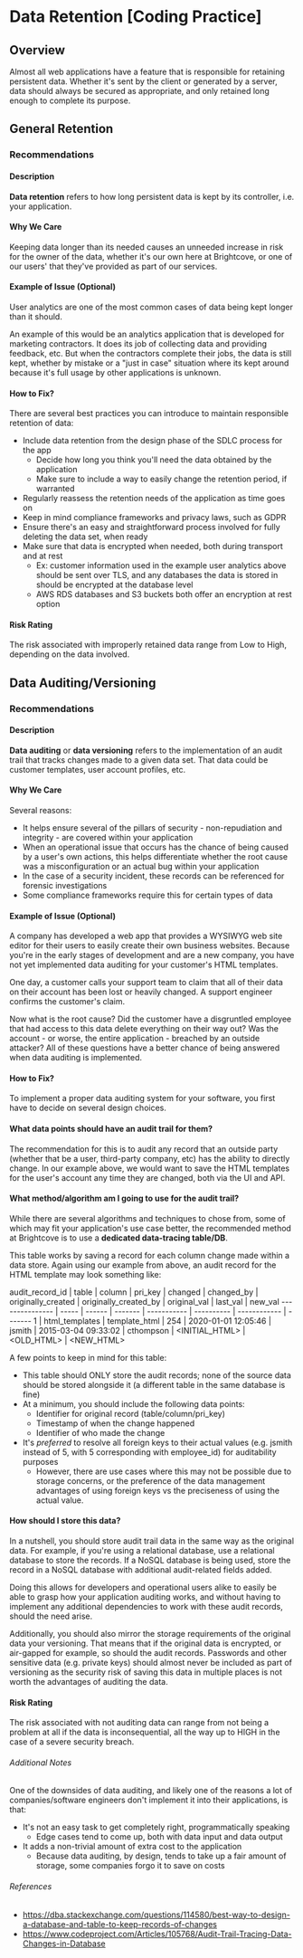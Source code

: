 # Data Retention [Coding Practice]

## Overview

Almost all web applications have a feature that is responsible for retaining persistent data. Whether it's sent by the client or generated by a server, data should always be secured as appropriate, and only retained long enough to complete its purpose.

## General Retention
### Recommendations
#### Description

**Data retention** refers to how long persistent data is kept by its controller, i.e. your application.
#### Why We Care

Keeping data longer than its needed causes an unneeded increase in risk for the owner of the data, whether it's our own here at Brightcove, or one of our users' that they've provided as part of our services.
#### Example of Issue (Optional)

User analytics are one of the most common cases of data being kept longer than it should. 

An example of this would be an analytics application that is developed for marketing contractors. It does its job of collecting data and providing feedback, etc. But when the contractors complete their jobs, the data is still kept, whether by mistake or a "just in case" situation where its kept around because it's full usage by other applications is unknown. 
#### How to Fix?

There are several best practices you can introduce to maintain responsible retention of data:

* Include data retention from the design phase of the SDLC process for the app
  * Decide how long you think you'll need the data obtained by the application
  * Make sure to include a way to easily change the retention period, if warranted
* Regularly reassess the retention needs of the application as time goes on
* Keep in mind compliance frameworks and privacy laws, such as GDPR
* Ensure there's an easy and straightforward process involved for fully deleting the data set, when ready
* Make sure that data is encrypted when needed, both during transport and at rest
    * Ex: customer information used in the example user analytics above should be sent over TLS, and any databases the data is stored in should be encrypted at the database level
    * AWS RDS databases and S3 buckets both offer an encryption at rest option
#### Risk Rating

The risk associated with improperly retained data range from Low to High, depending on the data involved.

## Data Auditing/Versioning
### Recommendations
#### Description

**Data auditing** or **data versioning** refers to the implementation of an audit trail that tracks changes made to a given data set. That data could be customer templates, user account profiles, etc.
#### Why We Care

Several reasons:
* It helps ensure several of the pillars of security - non-repudiation and integrity - are covered within your application
* When an operational issue that occurs has the chance of being caused by a user's own actions, this helps differentiate whether the root cause was a misconfiguration or an actual bug within your application
* In the case of a security incident, these records can be referenced for forensic investigations
* Some compliance frameworks require this for certain types of data
#### Example of Issue (Optional)

A company has developed a web app that provides a WYSIWYG web site editor for their users to easily create their own business websites. Because you're in the early stages of development and are a new company, you have not yet implemented data auditing for your customer's HTML templates.

One day, a customer calls your support team to claim that all of their data on their account has been lost or heavily changed. A support engineer confirms the customer's claim.

Now what is the root cause? Did the customer have a disgruntled employee that had access to this data delete everything on their way out? Was the account - or worse, the entire application - breached by an outside attacker? All of these questions have a better chance of being answered when data auditing is implemented.
#### How to Fix?

To implement a proper data auditing system for your software, you first have to decide on several design choices.
#### What data points should have an audit trail for them?
The recommendation for this is to audit any record that an outside party (whether that be a user, third-party company, etc) has the ability to directly change. In our example above, we would want to save the HTML templates for the user's account any time they are changed, both via the UI and API.

#### What method/algorithm am I going to use for the audit trail?
While there are several algorithms and techniques to chose from, some of which may fit your application's use case better, the recommended method at Brightcove is to use a **dedicated data-tracing table/DB**.

This table works by saving a record for each column change made within a data store. Again using our example from above, an audit record for the HTML template may look something like:

audit_record_id | table | column | pri_key | changed | changed_by | originally_created | originally_created_by | original_val | last_val | new_val
--------------- | ----- | ------ | ------- | ----------- | ---------- | ------------ | -------
1 | html_templates | template_html | 254 | 2020-01-01 12:05:46 | jsmith | 2015-03-04 09:33:02 | cthompson | <INITIAL_HTML> | <OLD_HTML> | <NEW_HTML>

A few points to keep in mind for this table:

- This table should ONLY store the audit records; none of the source data should be stored alongside it (a different table in the same database is fine)
- At a minimum, you should include the following data points:
  - Identifier for original record (table/column/pri_key)
  - Timestamp of when the change happened
  - Identifier of who made the change
- It's _preferred_ to resolve all foreign keys to their actual values (e.g. jsmith instead of 5, with 5 corresponding with employee_id) for auditability purposes
  - However, there are use cases where this may not be possible due to storage concerns, or the preference of the data management advantages of using foreign keys vs the preciseness of using the actual value.
#### How should I store this data?
In a nutshell, you should store audit trail data in the same way as the original data. For example, if you're using a relational database, use a relational database to store the records. If a NoSQL database is being used, store the record in a NoSQL database with additional audit-related fields added.

Doing this allows for developers and operational users alike to easily be able to grasp how your application auditing works, and without having to implement any additional dependencies to work with these audit records, should the need arise.

Additionally, you should also mirror the storage requirements of the original data your versioning. That means that if the original data is encrypted, or air-gapped for example, so should the audit records. Passwords and other sensitive data (e.g. private keys) should almost never be included as part of versioning as the security risk of saving this data in multiple places is not worth the advantages of auditing the data.
#### Risk Rating

The risk associated with not auditing data can range from not being a problem at all if the data is inconsequential, all the way up to HIGH in the case of a severe security breach.

###### Additional Notes

One of the downsides of data auditing, and likely one of the reasons a lot of companies/software engineers don't implement it into their applications, is that:

* It's not an easy task to get completely right, programmatically speaking
  * Edge cases tend to come up, both with data input and data output
* It adds a non-trivial amount of extra cost to the application
  * Because data auditing, by design, tends to take up a fair amount of storage, some companies forgo it to save on costs
###### References

- https://dba.stackexchange.com/questions/114580/best-way-to-design-a-database-and-table-to-keep-records-of-changes
- https://www.codeproject.com/Articles/105768/Audit-Trail-Tracing-Data-Changes-in-Database